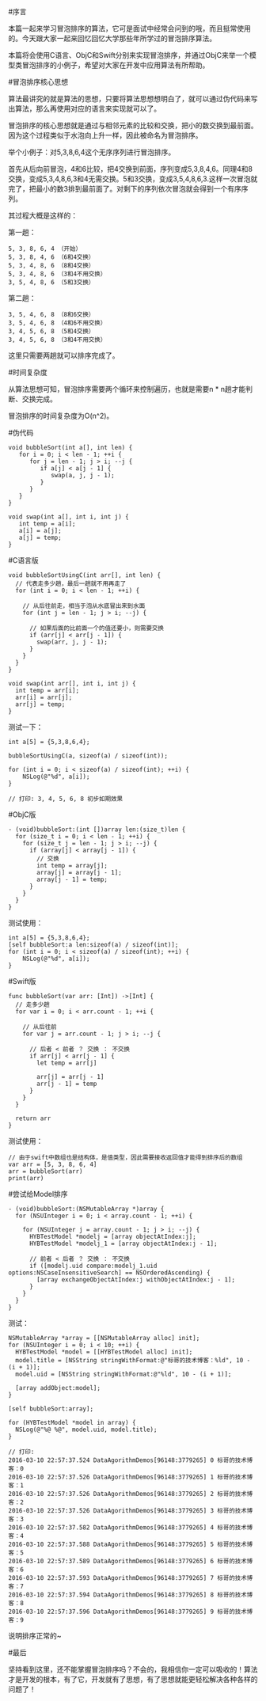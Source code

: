 #序言

本篇一起来学习冒泡排序的算法，它可是面试中经常会问到的哦，而且挺常使用的。今天跟大家一起来回忆回忆大学那些年所学过的冒泡排序算法。

本篇将会使用C语言、ObjC和Swift分别来实现冒泡排序，并通过ObjC来举一个模型类冒泡排序的小例子，希望对大家在开发中应用算法有所帮助。

#冒泡排序核心思想

算法最讲究的就是算法的思想，只要将算法思想想明白了，就可以通过伪代码来写出算法，那么再使用对应的语言来实现就可以了。

冒泡排序的核心思想就是通过与相邻元素的比较和交换，把小的数交换到最前面。因为这个过程类似于水泡向上升一样，因此被命名为冒泡排序。

举个小例子：对5,3,8,6,4这个无序序列进行冒泡排序。

首先从后向前冒泡，4和6比较，把4交换到前面，序列变成5,3,8,4,6。同理4和8交换，变成5,3,4,8,6,3和4无需交换。5和3交换，变成3,5,4,8,6,3.这样一次冒泡就完了，把最小的数3排到最前面了。对剩下的序列依次冒泡就会得到一个有序序列。

其过程大概是这样的：

第一趟：

```
5, 3, 8, 6, 4 （开始）
5, 3, 8, 4, 6 （6和4交换）
5, 3, 4, 8, 6 （8和4交换）
5, 3, 4, 8, 6 （3和4不用交换）
3, 5, 4, 8, 6 （5和3交换）
```

第二趟：

```
3, 5, 4, 6, 8 （8和6交换）
3, 5, 4, 6, 8 （4和6不用交换）
3, 4, 5, 6, 8 （5和4交换）
3, 4, 5, 6, 8 （3和4不用交换）
```
这里只需要两趟就可以排序完成了。

#时间复杂度

从算法思想可知，冒泡排序需要两个循环来控制遍历，也就是需要n * n趟才能判断、交换完成。

冒泡排序的时间复杂度为O(n^2)。

#伪代码

```
void bubbleSort(int a[], int len) {
   for i = 0; i < len - 1; ++i {
      for j = len - 1; j > i; --j {
         if a[j] < a[j - 1] {
            swap(a, j, j - 1);
         }
      }
   }
}

void swap(int a[], int i, int j) {
   int temp = a[i];
   a[i] = a[j];
   a[j] = temp;
}
```

#C语言版

```
void bubbleSortUsingC(int arr[], int len) {
  // 代表走多少趟，最后一趟就不用再走了
  for (int i = 0; i < len - 1; ++i) {
    
    // 从后往前走，相当于泡从水底冒出来到水面
    for (int j = len - 1; j > i; --j) {
      
      // 如果后面的比前面一个的值还要小，则需要交换
      if (arr[j] < arr[j - 1]) {
        swap(arr, j, j - 1);
      }
    }
  }
}

void swap(int arr[], int i, int j) {
  int temp = arr[i];
  arr[i] = arr[j];
  arr[j] = temp;
}
```

测试一下：

```
int a[5] = {5,3,8,6,4};
  
bubbleSortUsingC(a, sizeof(a) / sizeof(int));

for (int i = 0; i < sizeof(a) / sizeof(int); ++i) {
	NSLog(@"%d", a[i]);
}

// 打印: 3, 4, 5, 6, 8 初步如期效果
```

#ObjC版

```
- (void)bubbleSort:(int [])array len:(size_t)len {
  for (size_t i = 0; i < len - 1; ++i) {
    for (size_t j = len - 1; j > i; --j) {
      if (array[j] < array[j - 1]) {
        // 交换
        int temp = array[j];
        array[j] = array[j - 1];
        array[j - 1] = temp;
      }
    }
  }
}
```

测试使用：

```
int a[5] = {5,3,8,6,4};
[self bubbleSort:a len:sizeof(a) / sizeof(int)];
for (int i = 0; i < sizeof(a) / sizeof(int); ++i) {
	NSLog(@"%d", a[i]);
}
```

#Swift版

```
func bubbleSort(var arr: [Int]) ->[Int] {
  // 走多少趟
  for var i = 0; i < arr.count - 1; ++i {
    
    // 从后往前
    for var j = arr.count - 1; j > i; --j {
      
      // 后者 < 前者 ？ 交换 ： 不交换
      if arr[j] < arr[j - 1] {
        let temp = arr[j]
        
        arr[j] = arr[j - 1]
        arr[j - 1] = temp
      }
    }
  }
  
  return arr
}
```

测试使用：

```
// 由于swift中数组也是结构体，是值类型，因此需要接收返回值才能得到排序后的数组
var arr = [5, 3, 8, 6, 4]
arr = bubbleSort(arr)
print(arr)
```

#尝试给Model排序 

```
- (void)bubbleSort:(NSMutableArray *)array {
  for (NSUInteger i = 0; i < array.count - 1; ++i) {
    
    for (NSUInteger j = array.count - 1; j > i; --j) {
      HYBTestModel *modelj = [array objectAtIndex:j];
      HYBTestModel *modelj_1 = [array objectAtIndex:j - 1];
      
      // 前者 < 后者 ？ 交换 ： 不交换
      if ([modelj.uid compare:modelj_1.uid options:NSCaseInsensitiveSearch] == NSOrderedAscending) {
        [array exchangeObjectAtIndex:j withObjectAtIndex:j - 1];
      }
    }
  }
}
```

测试：

```
NSMutableArray *array = [[NSMutableArray alloc] init];
for (NSUInteger i = 0; i < 10; ++i) {
  HYBTestModel *model = [[HYBTestModel alloc] init];
  model.title = [NSString stringWithFormat:@"标哥的技术博客：%ld", 10 - (i + 1)];
  model.uid = [NSString stringWithFormat:@"%ld", 10 - (i + 1)];
  
  [array addObject:model];
}

[self bubbleSort:array];

for (HYBTestModel *model in array) {
  NSLog(@"%@ %@", model.uid, model.title);
}

// 打印:
2016-03-10 22:57:37.524 DataAgorithmDemos[96148:3779265] 0 标哥的技术博客：0
2016-03-10 22:57:37.526 DataAgorithmDemos[96148:3779265] 1 标哥的技术博客：1
2016-03-10 22:57:37.526 DataAgorithmDemos[96148:3779265] 2 标哥的技术博客：2
2016-03-10 22:57:37.526 DataAgorithmDemos[96148:3779265] 3 标哥的技术博客：3
2016-03-10 22:57:37.582 DataAgorithmDemos[96148:3779265] 4 标哥的技术博客：4
2016-03-10 22:57:37.588 DataAgorithmDemos[96148:3779265] 5 标哥的技术博客：5
2016-03-10 22:57:37.589 DataAgorithmDemos[96148:3779265] 6 标哥的技术博客：6
2016-03-10 22:57:37.593 DataAgorithmDemos[96148:3779265] 7 标哥的技术博客：7
2016-03-10 22:57:37.594 DataAgorithmDemos[96148:3779265] 8 标哥的技术博客：8
2016-03-10 22:57:37.596 DataAgorithmDemos[96148:3779265] 9 标哥的技术博客：9
```

说明排序正常的~

#最后

坚持看到这里，还不能掌握冒泡排序吗？不会的，我相信你一定可以吸收的！算法才是开发的根本，有了它，开发就有了思想，有了思想就能更轻松解决各种各样的问题了！



